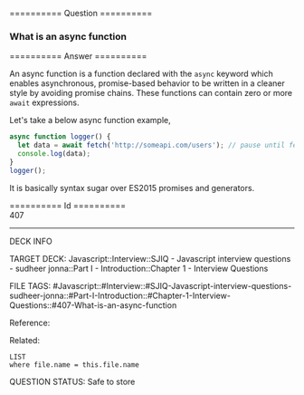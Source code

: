 ========== Question ==========  

### What is an async function  

========== Answer ==========  

An async function is a function declared with the `async` keyword which enables
asynchronous, promise-based behavior to be written in a cleaner style by
avoiding promise chains. These functions can contain zero or more `await`
expressions.

Let's take a below async function example,

```javascript
async function logger() {
  let data = await fetch('http://someapi.com/users'); // pause until fetch returns
  console.log(data);
}
logger();
```

It is basically syntax sugar over ES2015 promises and generators.

========== Id ==========  
407

---

DECK INFO

TARGET DECK: Javascript::Interview::SJIQ - Javascript interview questions - sudheer jonna::Part I - Introduction::Chapter 1 - Interview Questions

FILE TAGS: #Javascript::#Interview::#SJIQ-Javascript-interview-questions-sudheer-jonna::#Part-I-Introduction::#Chapter-1-Interview-Questions::#407-What-is-an-async-function

Reference:

Related:

```dataview
LIST
where file.name = this.file.name
```

QUESTION STATUS: Safe to store
